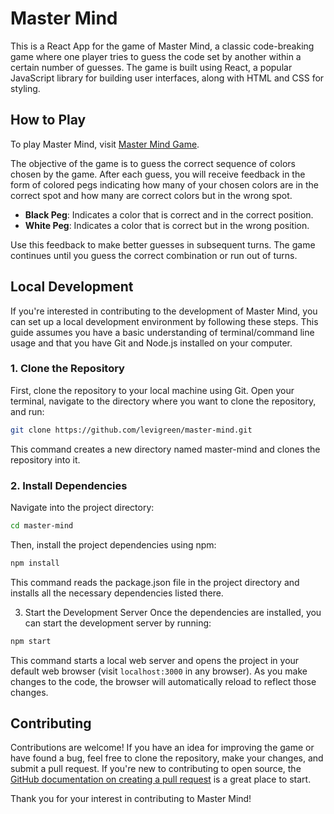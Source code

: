 # Master Mind

This is a React App for the game of Master Mind, a classic code-breaking game where one player tries to guess the code set by another within a certain number of guesses. The game is built using React, a popular JavaScript library for building user interfaces, along with HTML and CSS for styling.

## How to Play

To play Master Mind, visit [Master Mind Game](http://levigreen.github.io/master-mind).

The objective of the game is to guess the correct sequence of colors chosen by the game. After each guess, you will receive feedback in the form of colored pegs indicating how many of your chosen colors are in the correct spot and how many are correct colors but in the wrong spot.

- **Black Peg**: Indicates a color that is correct and in the correct position.
- **White Peg**: Indicates a color that is correct but in the wrong position.

Use this feedback to make better guesses in subsequent turns. The game continues until you guess the correct combination or run out of turns.

## Local Development

If you're interested in contributing to the development of Master Mind, you can set up a local development environment by following these steps. This guide assumes you have a basic understanding of terminal/command line usage and that you have Git and Node.js installed on your computer.

### 1. Clone the Repository

First, clone the repository to your local machine using Git. Open your terminal, navigate to the directory where you want to clone the repository, and run:
```bash
git clone https://github.com/levigreen/master-mind.git
```

This command creates a new directory named master-mind and clones the repository into it.

### 2. Install Dependencies
Navigate into the project directory:
```bash
cd master-mind
```

Then, install the project dependencies using npm:
```bash
npm install
```

This command reads the package.json file in the project directory and installs all the necessary dependencies listed there.

3. Start the Development Server
Once the dependencies are installed, you can start the development server by running:
```bash
npm start
```

This command starts a local web server and opens the project in your default web browser (visit `localhost:3000` in any browser). As you make changes to the code, the browser will automatically reload to reflect those changes.

## Contributing
Contributions are welcome! If you have an idea for improving the game or have found a bug, feel free to clone the repository, make your changes, and submit a pull request. If you're new to contributing to open source, the [GitHub documentation on creating a pull request](https://docs.github.com/en/pull-requests/collaborating-with-pull-requests/proposing-changes-to-your-work-with-pull-requests/creating-a-pull-request) is a great place to start.

Thank you for your interest in contributing to Master Mind!
